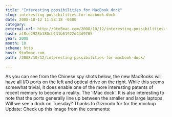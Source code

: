 ```yaml
---
title: "Interesting possibilities for MacBook dock"
slug: interesting-possibilities-for-macbook-dock
date: 2008-10-12 11:58:18 -0500
category: 
external-url: http://9to5mac.com/2008/10/12/interesting-possibilities-for-macbook-dock/
hash: af8ce2928b180cb231b61922d44d9705
year: 2008
month: 10
scheme: http
host: 9to5mac.com
path: /2008/10/12/interesting-possibilities-for-macbook-dock/

---
```


As you can see from the Chinese spy shots below, the new MacBooks will have all I/O ports on the left and optical drive on the right. While this seems somewhat trivial, it does enable one of the more interesting patents of recent memory to become a reality.  The 'iMac dock'.   It is also interesting to note that the ports generally line up between the smaller and large laptops. Will we see a dock on Tuesday?     Thanks to Gizmodo for for the mockup  Update: Check up this image from the comments:
